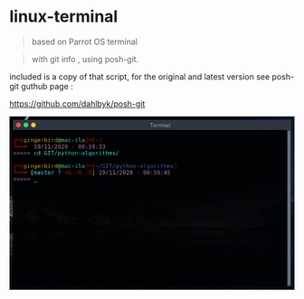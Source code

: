 # linux-terminal

> based on Parrot OS terminal

> with git info , using posh-git.

included is a copy of that script, for the original and latest version see posh-git guthub page :

https://github.com/dahlbyk/posh-git

![Screenshot](https://github.com/DavidLejeune/linux-terminal/blob/master/terminal.gif)
